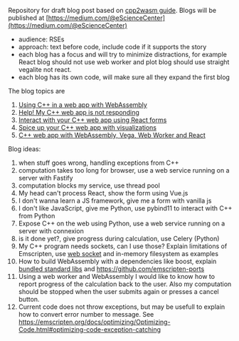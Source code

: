 Repository for draft blog post based on [cpp2wasm guide](https://github.com/NLESC-JCER/cpp2wasm).
Blogs will be published at [https://medium.com/@eScienceCenter](https://medium.com/@eScienceCenter)

- audience: RSEs
- approach: text before code, include code if it supports the story
- each blog has a focus and will try to minimize distractions, for example React blog should not use web worker and plot blog should use straight vegalite not react.
- each blog has its own code, will make sure all they expand the first blog

The blog topics are

1. [Using C++ in a web app with WebAssembly](webassembly/README.md)
1. [Help! My C++ web app is not responding](web-worker/README.md)
1. [Interact with your C++ web app using React forms](react/README.md)
1. [Spice up your C++ web app with visualizations](vega/README.md)
1. [C++ web app with WebAssembly, Vega, Web Worker and React](kitchen-sink/README.md)

Blog ideas:

1. when stuff goes wrong, handling exceptions from C++
1. computation takes too long for browser, use a web service running on a server with Fastify
1. computation blocks my service, use thread pool
1. My head can't process React, show the form using Vue.js
1. I don't wanna learn a JS framework, give me a form with vanilla js
1. I don't like JavaScript, give me Python, use pybind11 to interact with C++ from Python
1. Expose C++ on the web using Python, use a web service running on a server with connexion
1. is it done yet?, give progress during calculation, use Celery (Python)
1. My C++ program needs sockets, can I use those? Explain limitations of Emscripten, use [web socket](https://emscripten.org/docs/porting/networking.html) and in-memory filesystem as examples
1. How to build WebAssembly with a dependencies like boost, explain [bundled standard libs](https://emscripten.org/docs/compiling/Building-Projects.html#using-libraries) and https://github.com/emscripten-ports
1. Using a web worker and WebAssembly I would like to know how to report progress of the calculation back to the user. Also my computation should be stopped when the user submits again or presses a cancel button.
1. Current code does not throw exceptions, but may be usefull to explain how to convert error number to message.
See https://emscripten.org/docs/optimizing/Optimizing-Code.html#optimizing-code-exception-catching
